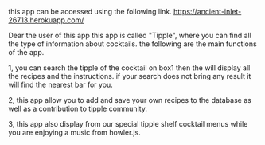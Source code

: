 this app can be accessed using the following link.
https://ancient-inlet-26713.herokuapp.com/

Dear the user of this app this app is called "Tipple", where you can find all the type of information about cocktails. the following are the main functions of the app.

1, you can search the tipple of the cocktail on box1 then the will display all the recipes and the instructions. if your search does not bring any result it will find the nearest bar for you.

2, this app allow you to add and save your own recipes to the database as well as a contribution to tipple community.

3, this app also display from our special tipple shelf cocktail menus while you are enjoying a music from howler.js.